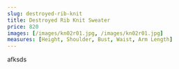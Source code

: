 ```yaml
---
slug: destroyed-rib-knit
title: Destroyed Rib Knit Sweater
price: 820
images: [/images/kn02r01.jpg, /images/kn02r01.jpg]
measures: [Height, Shoulder, Bust, Waist, Arm Length]
---
```

afksds
